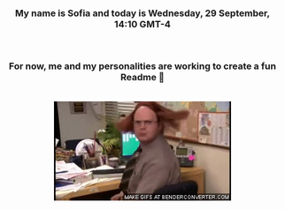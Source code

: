 


<div align="center">
<h3 >My name is Sofia and today is Wednesday, 29 September, 14:10 GMT-4</h3><br>
<h3 >For now, me and my personalities are working to create a fun Readme 👋
</h3><br>
<img src='img/dwight.gif' alt='working...'/>
</div>
